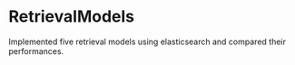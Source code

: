 # RetrievalModels
Implemented five retrieval models using elasticsearch and compared their performances.
